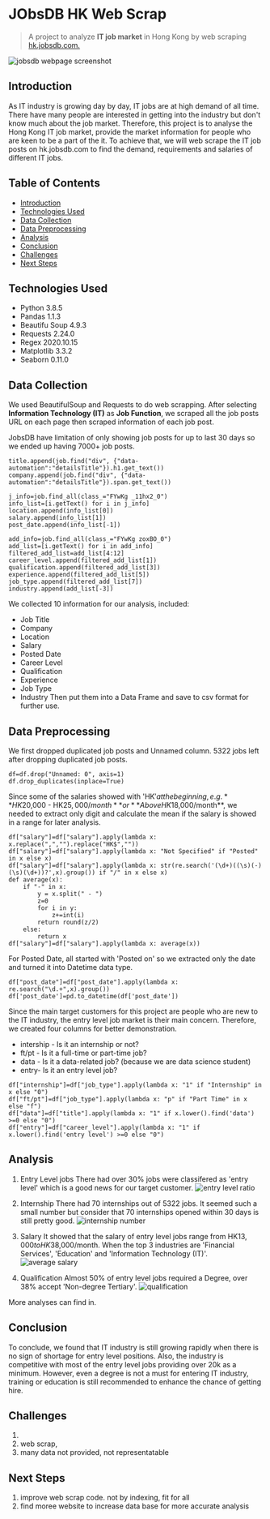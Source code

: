 # JObsDB HK Web Scrap
> A project to analyze **IT job market** in Hong Kong by web scraping [hk.jobsdb.com.](https://hk.jobsdb.com/hk?utm_campaign=hk-c-ao-[c]_dbhk_google_all_sem_brand_brand_en_exact_ao&utm_source=google&utm_medium=cpc&utm_term=&pem=google&gclid=Cj0KCQjw_8mHBhClARIsABfFgpgl6mFDkwSQ6cA0qzNhyC_mcrNR1joV9NfHVt-SKniEbKZwVdbx7dQaAmwqEALw_wcB) 

![jobsdb webpage screenshot](Screenshot(82).png)

## Introduction
As IT industry is growing day by day, IT jobs are at high demand of all time. There have many people are interested in getting into the industry but don't know much about the job market.
Therefore, this project is to analyse the Hong Kong IT job market, provide the market information for people who are keen to be a part of the it. 
To achieve that, we will web scrape the IT job posts on hk.jobsdb.com to find the demand, requirements and salaries of different IT jobs.

## Table of Contents
* [Introduction](#introduction)
* [Technologies Used](#technologies-used)
* [Data Collection](#data-collection)
* [Data Preprocessing](#data-preprocessing)
* [Analysis](#analysis)
* [Conclusion](#conclusion)
* [Challenges](#challenges)
* [Next Steps](#next-steps)


## Technologies Used
- Python 3.8.5
- Pandas 1.1.3
- Beautifu Soup 4.9.3
- Requests 2.24.0
- Regex 2020.10.15
- Matplotlib 3.3.2
- Seaborn 0.11.0

## Data Collection
We used BeautifulSoup and Requests to do web scrapping. After selecting **Information Technology (IT)** as **Job Function**, we scraped all the job posts URL on each page then scraped information of each job post. 

JobsDB have limitation of only showing job posts for up to last 30 days so we ended up having 7000+ job posts.
```
title.append(job.find("div", {"data-automation":"detailsTitle"}).h1.get_text())
company.append(job.find("div", {"data-automation":"detailsTitle"}).span.get_text())

j_info=job.find_all(class_="FYwKg _11hx2_0")
info_list=[i.getText() for i in j_info] 
location.append(info_list[0])
salary.append(info_list[1])
post_date.append(info_list[-1])

add_info=job.find_all(class_="FYwKg zoxBO_0")
add_list=[i.getText() for i in add_info]
filtered_add_list=add_list[4:12]
career_level.append(filtered_add_list[1])
qualification.append(filtered_add_list[3])
experience.append(filtered_add_list[5])
job_type.append(filtered_add_list[7])
industry.append(add_list[-3])
```
We collected 10 information for our analysis, included:
- Job Title
- Company
- Location
- Salary
- Posted Date
- Career Level 
- Qualification
- Experience
- Job Type
- Industry
Then put them into a Data Frame and save to csv format for further use.

## Data Preprocessing
We first dropped duplicated job posts and Unnamed column. 5322 jobs left after dropping duplicated job posts.

```
df=df.drop("Unnamed: 0", axis=1)
df.drop_duplicates(inplace=True)
```
Since some of the salaries showed with 'HK$' at the beginning, e.g. **HK$20,000 - HK$25,000/month** or **Above HK$18,000/month**, we needed to extract only digit and calculate the mean if the salary is showed in a range for later analysis.

```
df["salary"]=df["salary"].apply(lambda x: x.replace(",","").replace("HK$",""))
df["salary"]=df["salary"].apply(lambda x: "Not Specified" if "Posted" in x else x)
df["salary"]=df["salary"].apply(lambda x: str(re.search('(\d+)((\s)(-)(\s)(\d+))?',x).group()) if "/" in x else x)
def average(x):
    if "-" in x:
        y = x.split(" - ")
        z=0
        for i in y:
            z+=int(i)
        return round(z/2)
    else:
        return x
df["salary"]=df["salary"].apply(lambda x: average(x))
```
For Posted Date, all started with 'Posted on' so we extracted only the date and turned it into Datetime data type.

```
df["post_date"]=df["post_date"].apply(lambda x: re.search("\d.+",x).group())
df['post_date']=pd.to_datetime(df['post_date'])
```
Since the main target customers for this project are people who are new to the IT industry, the entry level job market is their main concern. Therefore, we created four columns for better demonstration.
- intership - Is it an internship or not?
- ft/pt - Is it a full-time or part-time job?
- data - Is it a data-related job? (because we are data science student)
- entry- Is it an entry level job?
```
df["internship"]=df["job_type"].apply(lambda x: "1" if "Internship" in x else "0")
df["ft/pt"]=df["job_type"].apply(lambda x: "p" if "Part Time" in x else "f")
df["data"]=df["title"].apply(lambda x: "1" if x.lower().find('data') >=0 else "0")
df["entry"]=df["career_level"].apply(lambda x: "1" if x.lower().find('entry level') >=0 else "0")
```
## Analysis
1. Entry Level jobs
There had over 30% jobs were classifered as 'entry level' which is a good news for our target customer.
![entry level ratio]()

2. Internship
There had 70 internships out of 5322 jobs. It seemed such a small number but consider that 70 internships opened within 30 days is still pretty good.
![internship number]()

3. Salary
It showed that the salary of entry level jobs range from HK$13,000 to HK$38,000/month. When the top 3 industries are 'Financial Services', 'Education' and 'Information Technology (IT)'.
![average salary]()

4. Qualification
Almost 50% of entry level jobs required a Degree, over 38% accept 'Non-degree Tertiary'.
![qualification]()

More analyses can find in.

## Conclusion
To conclude, we found that IT industry is still growing rapidly when there is no sign of shortage for entry level positions. Also, the industry is competitive with most of the entry level jobs providing over 20k as a minimum. However, even a degree is not a must for entering IT industry, training or education is still recommended to enhance the chance of getting hire. 

## Challenges
1. 
1. web scrap, 
2. many data not provided, not representatable

## Next Steps
1. improve web scrap code. not by indexing, fit for all
2. find moree website to increase data base for more accurate analysis
